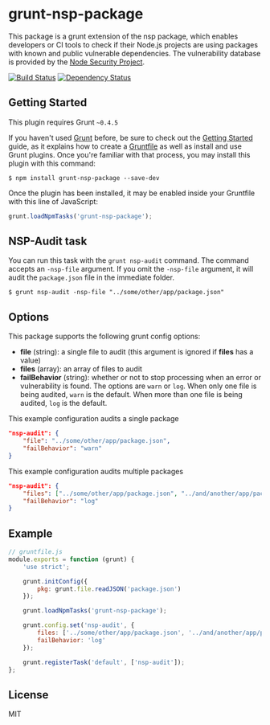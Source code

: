 grunt-nsp-package
=================
This package is a grunt extension of the nsp package, which enables developers or CI tools to check if their Node.js projects are using packages with known and public vulnerable dependencies. The vulnerability database is provided by the [Node Security Project](https://nodesecurity.io).

[![Build Status](https://secure.travis-ci.org/nodesecurity/grunt-nsp-package.svg)](http://travis-ci.org/nodesecurity/grunt-nsp-package)
[![Dependency Status](https://david-dm.org/nodesecurity/grunt-nsp-package.png)](https://david-dm.org/nodesecurity/grunt-nsp-package)

## Getting Started

This plugin requires Grunt `~0.4.5`

If you haven't used [Grunt](http://gruntjs.com/) before, be sure to check out the [Getting Started](http://gruntjs.com/getting-started) guide, as it explains how to create a [Gruntfile](http://gruntjs.com/sample-gruntfile) as well as install and use Grunt plugins. Once you're familiar with that process, you may install this plugin with this command:

```shell
$ npm install grunt-nsp-package --save-dev
```

Once the plugin has been installed, it may be enabled inside your Gruntfile with this line of JavaScript:

```JavaScript
grunt.loadNpmTasks('grunt-nsp-package');
```

## NSP-Audit task
You can run this task with the `grunt nsp-audit` command. The command accepts an `-nsp-file` argument. If you omit the `-nsp-file` argument, it will audit the `package.json` file in the immediate folder.

```shell
$ grunt nsp-audit -nsp-file "../some/other/app/package.json"
```

## Options
This package supports the following grunt config options:

* **file** (string): a single file to audit (this argument is ignored if **files** has a value)
* **files** (array): an array of files to audit
* **failBehavior** (string): whether or not to stop processing when an error or vulnerability is found. The options are `warn` or `log`. When only one file is being audited, `warn` is the default. When more than one file is being audited, `log` is the default.

This example configuration audits a single package
```json
"nsp-audit": {
    "file": "../some/other/app/package.json",
    "failBehavior": "warn"
}
```

This example configuration audits multiple packages
```json
"nsp-audit": {
    "files": ["../some/other/app/package.json", "../and/another/app/package.json"],
    "failBehavior": "log"
}
```

## Example

```JavaScript
// gruntfile.js
module.exports = function (grunt) {
    'use strict';

    grunt.initConfig({
        pkg: grunt.file.readJSON('package.json')
    });

    grunt.loadNpmTasks('grunt-nsp-package');

    grunt.config.set('nsp-audit', {
        files: ['../some/other/app/package.json', '../and/another/app/package.json'],
        failBehavior: 'log'
    });

    grunt.registerTask('default', ['nsp-audit']);
};
```

## License
MIT
